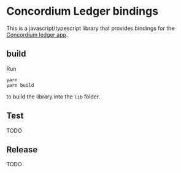 # Concordium Ledger bindings

This is a javascript/typescript library that provides bindings for the [Concordium ledger app](https://github.com/Concordium/concordium-ledger-app).

## build

Run

```shell
yarn
yarn build
```

to build the library into the `lib` folder.

## Test

TODO

## Release

TODO
